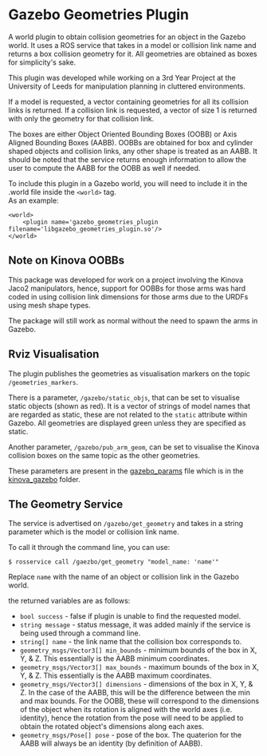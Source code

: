 # Gazebo Geometries Plugin
A world plugin to obtain collision geometries for an object in the Gazebo world. It uses a ROS service that takes in a model or collision link name and returns a box collision geometry for it. All geometries are obtained as boxes for simplicity's sake.

This plugin was developed while working on a 3rd Year Project at the University of Leeds for manipulation planning in cluttered environments.

If a model is requested, a vector containing geometries for all its collision links is returned. If a collision link is requested, a vector of size 1 is returned with only the geometry for that collision link.

The boxes are either Object Oriented Bounding Boxes (OOBB) or Axis Aligned Bounding Boxes (AABB). OOBBs are obtained for box and cylinder shaped objects and collision links, any other shape is treated as an AABB. It should be noted that the service returns enough information to allow the user to compute the AABB for the OOBB as well if needed.

To include this plugin in a Gazebo world, you will need to include it in the .world file inside the ```<world>``` tag.  
As an example:
```
<world>
    <plugin name='gazebo_geometries_plugin filename='libgazebo_geometries_plugin.so'/>
</world>
```

## Note on Kinova OOBBs

This package was developed for work on a project involving the Kinova Jaco2 manipulators, hence, support for OOBBs for those arms was hard coded in using collision link dimensions for those arms due to the URDFs using mesh shape types.

The package will still work as normal without the need to spawn the arms in Gazebo.

## Rviz Visualisation

The plugin publishes the geometries as visualisation markers on the topic ```/geometries_markers```.

There is a parameter, ```/gazebo/static_objs```, that can be set to visualise static objects (shown as red). It is a vector of strings of model names that are regarded as static, these are not related to the ```static``` attribute within Gazebo. All geometries are displayed green unless they are specified as static.

Another parameter, ```/gazebo/pub_arm_geom```, can be set to visualise the Kinova collision boxes on the same topic as the other geometries.

These parameters are present in the [gazebo_params](../kinova_gazebo/params/gazebo_params.yaml) file which is in the [kinova_gazebo](../kinova_gazebo) folder.

## The Geometry Service

The service is advertised on ```/gazebo/get_geometry``` and takes in a string parameter which is the model or collision link name.

To call it through the command line, you can use:

```
$ rosservice call /gaezbo/get_geometry "model_name: 'name'" 
```

Replace ```name``` with the name of an object or collision link in the Gazebo world.

the returned variables are as follows:

- ```bool success``` - false if plugin is unable to find the requested model.
- ```string message``` - status message, it was added mainly if the service is being used through a command line.
- ```string[] name``` - the link name that the collision box corresponds to.
- ```geometry_msgs/Vector3[] min_bounds``` - minimum bounds of the box in X, Y, & Z. This essentially is the AABB minimum coordinates.
- ```geometry_msgs/Vector3[] max_bounds``` - maximum bounds of the box in X, Y, & Z. This essentially is the AABB maximum coordinates.
- ```geometry_msgs/Vector3[] dimensions``` - dimensions of the box in X, Y, & Z. In the case of the AABB, this will be the difference between the min and max bounds. For the OOBB, these will correspond to the dimensions of the object when its rotation is aligned with the world axes (i.e. identity), hence the rotation from the pose will need to be applied to obtain the rotated object's dimensions along each axes.
- ```geometry_msgs/Pose[] pose``` - pose of the box. The quaterion for the AABB will always be an identity (by definition of AABB).
